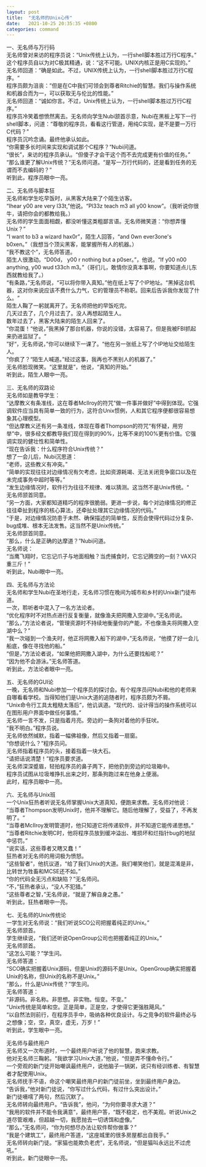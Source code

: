 ```yaml
---
layout: post
title:  "无名师的Unix心传"
date:   2021-10-25 20:35:35 +0800
categories: command
---
```


一、无名师与万行码  
无名师曾对来访的程序员说：“Unix传统上认为，一行shell脚本胜过万行C程序。”  
这个程序员自以为对C极其精通，说：“这不可能。UNIX内核正是用C实现的。”  
无名师回道：“确是如此。不过，UNIX传统上认为，一行shell脚本胜过万行C程序。“  
程序员颇为沮丧：”但是在C中我们可领会到尊者Ritchie的智慧。我们与操作系统和机器合而为一，可以获取无与伦比的性能。”  
无名师回道：“诚如你言。不过，Unix传统上认为，一行shell脚本胜过万行C程序。”  
程序员冷笑着想愤然离去。无名师向学生Nubi颔首示意，Nubi在黑板上写下一行shell脚本，问道：“尊敬的程序员，看看这行管道，用纯C实现，是不是要一万行C代码？”  
程序员沉吟念诵。最终他承认如此。  
“你需要多长时间来实现和调试那个C程序？”Nubi问道。   
“很长”，来访的程序员承认。“但傻子才会干这个而不去完成更有价值的任务。”   
“那么谁更了解Unix传统？”无名师问道。“是写一万行代码的，还是看到任务的无谓而不去编码的？”   
听到此，程序员眼中一亮。   


二、无名师与脚本狂   
无名师和学生吃早饭时，从黑客大陆来了个陌生访客。   
“Ihear y00 are very l33t,”他说。“Pl33z teach m3 all y00 know”。（我听说你很牛，请把你会的都教给我。）   
无名师的学生面面相觑，都没听懂这类粗鄙言语。无名师微笑道：“你想弄懂Unix？”   
“I want to b3 a wizard hax0r”，陌生人回答，“and 0wn ever3one's b0xen。”（我想当个顶尖黑客，能掌握所有人的机器。）   
“我不教这个”，无名师答道。   
陌生人很激动。“D00d， y00 r nothing but a p0ser。”，他说。“If y00 n00 anything, y00 wud t33ch m3。”（哥们儿，敢情你没真本事啊，你要知道点儿东西就教给我了。）   
“有条路，”无名师说，“可以将你带入真知。”他在纸上写了个IP地址。“黑掉这台机器，这对你来说应该不费什么力气，它的管理员不称职。回来后告诉我你发现了什么。“   
陌生人鞠了一躬就离开了。无名师把他的早饭吃完。   
几天过去了，几个月过去了。没人再想起陌生人。   
数年过去了，黑客大陆来的陌生人回来了。   
”你混蛋！“他说，”我黑掉了那台机器，你说的没错，太容易了。但是我被FBI抓起来扔进监狱了。“  
”好“，无名师说，”你可以继续下一课了。“他在另一张纸上写了个IP地址交给陌生人。  
”你疯了？“陌生人喊道。”经过这事，我再也不黑别人的机器了。”  
无名师脸现微笑。“这里就是”，他说，“真知的开始。”  
听到此，陌生人眼中一亮。  


三、无名师的双路论  
无名师如是教导学生：  
“达摩教义有条准线，这在尊者McIlroy的符咒“做一件事并做好”中得到体现。它强调软件应当具有简单一致的行为，这符合Unix惯例，人和其它程序便都很容易想象其心理模型。  
“但达摩教义还有另一条准线，体现在尊者Thompson的符咒“有怀疑，用穷举”中，很多经文都教导我们现在得到的90%，比等不来的100%更有价值。它强调实现的健壮性和简单性。  
“现在告诉我：什么程序符合Unix传统？“  
想了一会儿后，Nubi沉思道：  
“老师，这些教义有冲突。”  
“简单的实现往往对边缘情况有欠考虑，比如资源耗竭、无法关闭竞争窗口以及在未完成事务中超时等等。”  
“发生边缘情况时，软件行为往往不规律、难以猜测。这当然不是Unix传统。“  
无名师颔首同意。  
“另一方面，大家都知道精巧的程序很脆弱。更进一步说，每个对边缘情况的修正往往牵扯到程序的核心算法，还牵扯处理其它边缘情况的代码。”  
“于是，对边缘情况防患于未然、确保描述的简单性，反而会使得代码过分复杂、bug成堆、根本无法发售。这当然不是Unix传统。”  
无名师颔首同意。  
“那么，什么是正确的达摩道？”Nubi问道。  
无名师说：  
“当鹰飞翔时，它忘记爪子与地面相触？当虎捕食时，它忘记腾空的一刻？VAX只重三斤！”  
听到此，Nubi眼中一亮。  


四、无名师与方法论   
无名师和学生Nubi在圣地行走，无名师习惯在晚间为城市和乡村的Unix新门徒布道。   
一次，聆听者中混入了一名方法论者。   
“优化程序时不对热点进行反复衡量，就像渔夫把网撒入空湖中。”无名师说。   
“那么，”方法论者说，“管理资源时不持续地衡量你的产能，不也像渔夫将网撒入空湖中么？”   
“我一次碰到一个渔夫时，他正将网撒入船下的湖中，”无名师说，“他摸了好一会儿船底，像在寻找他的船。”   
“但是，”方法论者说，“如果他把网撒入湖中，为什么还要找船呢？”   
“因为他不会游泳。”无名师答道。   
听到此，方法论者眼中一亮。   


五、无名师的GUI论   
一晚，无名师和Nubi参加一个程序员的探讨会。有个程序员问Nubi和他的老师来自哪看看学校。当得知他们是Unix大道的追随者时，程序员颇为不屑。   
“Unix命令行工具太粗糙太落后”，他讥讽道。“现代的、设计得当的操作系统可以在图形用户界面中做任何事情。”   
无名师一言不发，只是指着月亮。旁边的一条狗对着他的手狂吠。    
“我不明白。”程序员说。   
无名师依然缄默，指着一幅佛祖像，然后又指着一扇窗。   
“你想说什么？”程序员问。   
无名师指着程序员的头，接着指着一块大石。   
“请把话说清楚！”程序员要求道。   
无名师深深蹙眉，轻拍程序员的鼻子两下，把他扔到旁边的垃圾箱中。   
程序员试图从垃圾堆挣扎出来之时，那条狗跑过来在他身上便溺。   
此时，程序员眼中一亮。   


六、无名师与Unix班   
一个Unix狂热者听说无名师掌握Unix大道真知，便跑来求教。无名师对他说：   
“当尊者Thompson发明Unix时，他并不理解它。随后他理解了，受益了，不再发明了。“   
“当尊者McIlroy发明管道时，他只知道它将传递软件，并不知道它能传递思想。”   
“当尊者Ritchie发明C时，他将程序员放到缓冲溢出、堆损坏和烂指针bug的地狱中惩罚。”   
“说实话，这些尊者又瞎又蠢！”   
狂热者对无名师的用词极为愤怒。   
“这些智者”，他抗议道，“给了我们Unix的大道。我们嘲笑他们，就是混淆是非，比转世为牲畜和MCSE还不如。”   
“你的代码全无污点和缺陷？”无名师问。   
“不，”狂热者承认，“没人不犯猎。”   
“这些尊者之智，”无名师说，“就是了解自身之愚。”   
听到此，狂热者眼中一亮。   


七、无名师的Unix传统论   
一学生对无名师说：“我们听说SCO公司把握着纯正的Unix。”   
无名师颔首。   
学生继续说，“我们还听说OpenGroup公司也把握着纯正的Unix。”   
无名师颔首。   
“这怎么可能？”学生问。   
无名师答道：   
“SCO确实把握着Unix源码，但是Unix的源码不是Unix。OpenGroup确实把握着Unix的名称，但Unix的名称不是Unix。”   
“那么，什么是Unix传统？”学生问。   
无名师答道：   
“非源码。非名称。非思想。非实物。恒变。不变。”   
“Unix传统是简单和空。正是简单，正是空，才使得它更强胜飓风。”   
“以自然法则前行，在程序员手中，吸纳各种优良设计。与之竞争的软件最终必与之想像；空，空，真空，虚无，万岁！”   
听到此，学生眼中一亮。   

无名师与最终用户   
无名师又一次布道时，一个最终用户听说了他的智慧，跑来求教。   
他对无名师三鞠躬。“我欲学习Unix大道，”他说，“但是弄不懂命令行。”   
一个旁观的新门徒开始嘲讽最终用户，说他脑子一锅粥，说只有经训练者、有智慧者才配使用Unix。   
无名师抚手不语，命这个嘲笑最终用户的新门徒前坐，坐到最终用户身边。   
“告诉我，”他对新门徒说，“你写过什么代码，有过什么突出设计。”   
新门徒嗫嚅了两句，然后沉默了。   
无名师转向最终用户。“告诉我”，他问，“为何你要寻求大道？”   
“我用的软件并不能令我满意”，最终用户答，“既不稳定，也不美观。听说Unix之道尽管艰难，但超越一切，我愿抛去一切诱饵和虚像。”   
“那么，”无名师问，“你为何想尽办法让软件帮你做事？”   
“我是个建筑工”，最终用户答道，“这座城里的很多房屋都出自我手。”   
无名师转向新门徒。“家猫也能欺负老虎”，无名师说，“但是猫叫永远比不过虎吼。”   
听到此，新门徒眼中一亮。  
